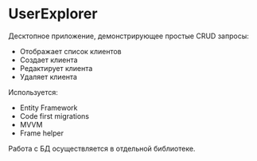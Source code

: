 # UserExplorer

Десктопное приложение, демонстрирующее простые CRUD запросы:
- Отображает список клиентов
- Создает клиента
- Редактирует клиента
- Удаляет клиента

Используется:
- Entity Framework
- Code first migrations
- MVVM
- Frame helper

Работа с БД осуществляется в отдельной библиотеке.
